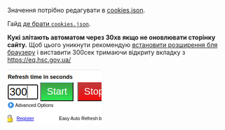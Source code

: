 Значення потрібно редагувати в [cookies.json](/subscriber/cookies.json).

Гайд [де брати `cookies.json`](/content/configs/cookies.md).

**Кукі злітають автоматом через 30хв якщо не оновлювати сторінку сайту.** Щоб цього уникнути
рекомендую [встановити розширення бля браузеру](https://chromewebstore.google.com/detail/easy-auto-refresh/aabcgdmkeabbnleenpncegpcngjpnjkc?hl=en-US&utm_source=ext_sidebar)
і виставити 300сек тримаючи відкриту вкладку з https://eq.hsc.gov.ua/

![alt text](/content/configs/photo_2024-05-12_21-51-27.jpg)